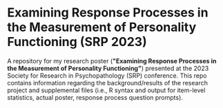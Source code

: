 # Examining Response Processes in the Measurement of Personality Functioning (SRP 2023)
A repository for my research poster (**"Examining Response Processes in the Measurement of Personality Functioning"**) presented at the 2023 Society for Research in Psychopathology (SRP) conference. This repo contains information regarding the background/results of the research project and supplemental files (i.e., R syntax and output for item-level statistics, actual poster, response process question prompts).

